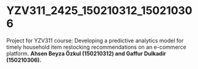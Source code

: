 # YZV311_2425_150210312_150210306
Project for YZV311 course: Developing a predictive analytics model for timely household item restocking recommendations on an e-commerce platform. 
**Ahsen Beyza Özkul (150210312) and Gaffur Dulkadir (150210306).**
